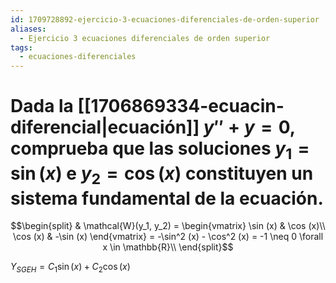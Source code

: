 ```yaml
---
id: 1709728892-ejercicio-3-ecuaciones-diferenciales-de-orden-superior
aliases:
  - Ejercicio 3 ecuaciones diferenciales de orden superior
tags:
  - ecuaciones-diferenciales
---
```


# Dada la [[1706869334-ecuacin-diferencial|ecuación]] $y''+y=0$, comprueba que las soluciones $y_1 = \sin (x)$ e $y_2 = \cos (x)$ constituyen un sistema fundamental de la ecuación.

$$\begin{split}
    & \mathcal{W}(y_1, y_2) = \begin{vmatrix}
        \sin (x) & \cos (x)\\
        \cos (x) & -\sin (x)
    \end{vmatrix} = -\sin^2 (x) - \cos^2 (x) = -1 \neq 0 \forall x \in \mathbb{R}\\
\end{split}$$

$Y_{SGEH} = C_1\sin (x) + C_2\cos (x)$
